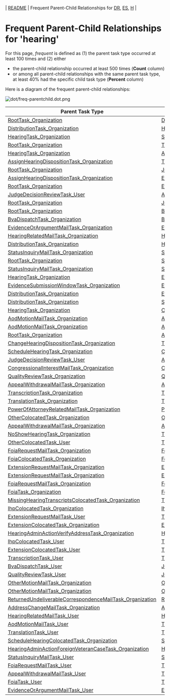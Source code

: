<!-- DO NOT EDIT THIS FILE.  This file is autogenerated. -->
| [README](../README.md) | Frequent Parent-Child Relationships for [DR](../docs-DR/freq-parentchild.md), [ES](../docs-ES/freq-parentchild.md), [H](../docs-H/freq-parentchild.md) |

# Frequent Parent-Child Relationships for 'hearing'

For this page, *frequent* is defined as (1) the parent task type occurred at least 100 times and (2) either
* the parent-child relationship occurred at least 500 times (**Count** column)
* or among all parent-child relationships with the same parent task type, at least 40% had the specific child task type (**Percent** column)

Here is a diagram of the frequent parent-child relationships:

![dot/freq-parentchild.dot.png](dot/freq-parentchild.dot.png)

| Parent Task Type | Child Task Type | Count | Percent |
| ---------------- | --------------- | ----- | ------- |
| [RootTask_Organization](RootTask_Organization.md) | [DistributionTask_Organization](DistributionTask_Organization.md) | 62792 | 42% |
| [DistributionTask_Organization](DistributionTask_Organization.md) | [HearingTask_Organization](HearingTask_Organization.md) | 62094 | 92% |
| [HearingTask_Organization](HearingTask_Organization.md) | [ScheduleHearingTask_Organization](ScheduleHearingTask_Organization.md) | 59980 | 85% |
| [RootTask_Organization](RootTask_Organization.md) | [TrackVeteranTask_Organization](TrackVeteranTask_Organization.md) | 58512 | 40% |
| [HearingTask_Organization](HearingTask_Organization.md) | [AssignHearingDispositionTask_Organization](AssignHearingDispositionTask_Organization.md) | 8881 | 13% |
| [AssignHearingDispositionTask_Organization](AssignHearingDispositionTask_Organization.md) | [TranscriptionTask_Organization](TranscriptionTask_Organization.md) | 6515 | 52% |
| [RootTask_Organization](RootTask_Organization.md) | [JudgeAssignTask_User](JudgeAssignTask_User.md) | 6196 | 4% |
| [AssignHearingDispositionTask_Organization](AssignHearingDispositionTask_Organization.md) | [EvidenceSubmissionWindowTask_Organization](EvidenceSubmissionWindowTask_Organization.md) | 5875 | 47% |
| [RootTask_Organization](RootTask_Organization.md) | [EvidenceOrArgumentMailTask_Organization](EvidenceOrArgumentMailTask_Organization.md) | 5741 | 4% |
| [JudgeDecisionReviewTask_User](JudgeDecisionReviewTask_User.md) | [AttorneyTask_User](AttorneyTask_User.md) | 5708 | 91% |
| [RootTask_Organization](RootTask_Organization.md) | [JudgeDecisionReviewTask_User](JudgeDecisionReviewTask_User.md) | 5707 | 4% |
| [RootTask_Organization](RootTask_Organization.md) | [BvaDispatchTask_Organization](BvaDispatchTask_Organization.md) | 5249 | 4% |
| [BvaDispatchTask_Organization](BvaDispatchTask_Organization.md) | [BvaDispatchTask_User](BvaDispatchTask_User.md) | 5248 | 100% |
| [EvidenceOrArgumentMailTask_Organization](EvidenceOrArgumentMailTask_Organization.md) | [EvidenceOrArgumentMailTask_User](EvidenceOrArgumentMailTask_User.md) | 2100 | 85% |
| [HearingRelatedMailTask_Organization](HearingRelatedMailTask_Organization.md) | [HearingRelatedMailTask_Organization](HearingRelatedMailTask_Organization.md) | 2000 | 93% |
| [DistributionTask_Organization](DistributionTask_Organization.md) | [HearingRelatedMailTask_Organization](HearingRelatedMailTask_Organization.md) | 1886 | 3% |
| [StatusInquiryMailTask_Organization](StatusInquiryMailTask_Organization.md) | [StatusInquiryMailTask_Organization](StatusInquiryMailTask_Organization.md) | 1414 | 52% |
| [RootTask_Organization](RootTask_Organization.md) | [StatusInquiryMailTask_Organization](StatusInquiryMailTask_Organization.md) | 1408 | 1% |
| [StatusInquiryMailTask_Organization](StatusInquiryMailTask_Organization.md) | [StatusInquiryMailTask_User](StatusInquiryMailTask_User.md) | 1319 | 48% |
| [HearingTask_Organization](HearingTask_Organization.md) | [EvidenceSubmissionWindowTask_Organization](EvidenceSubmissionWindowTask_Organization.md) | 1134 | 2% |
| [EvidenceSubmissionWindowTask_Organization](EvidenceSubmissionWindowTask_Organization.md) | [EvidenceSubmissionWindowTask_User](EvidenceSubmissionWindowTask_User.md) | 1022 | 100% |
| [DistributionTask_Organization](DistributionTask_Organization.md) | [EvidenceSubmissionWindowTask_Organization](EvidenceSubmissionWindowTask_Organization.md) | 854 | 1% |
| [DistributionTask_Organization](DistributionTask_Organization.md) | [SpecialCaseMovementTask_User](SpecialCaseMovementTask_User.md) | 814 | 1% |
| [HearingTask_Organization](HearingTask_Organization.md) | [ChangeHearingDispositionTask_Organization](ChangeHearingDispositionTask_Organization.md) | 747 | 1% |
| [AodMotionMailTask_Organization](AodMotionMailTask_Organization.md) | [AodMotionMailTask_Organization](AodMotionMailTask_Organization.md) | 742 | 51% |
| [AodMotionMailTask_Organization](AodMotionMailTask_Organization.md) | [AodMotionMailTask_User](AodMotionMailTask_User.md) | 721 | 49% |
| [RootTask_Organization](RootTask_Organization.md) | [AodMotionMailTask_Organization](AodMotionMailTask_Organization.md) | 717 | 0% |
| [ChangeHearingDispositionTask_Organization](ChangeHearingDispositionTask_Organization.md) | [TranscriptionTask_Organization](TranscriptionTask_Organization.md) | 703 | 61% |
| [ScheduleHearingTask_Organization](ScheduleHearingTask_Organization.md) | [ChangeHearingRequestTypeTask_User](ChangeHearingRequestTypeTask_User.md) | 640 | 47% |
| [JudgeDecisionReviewTask_User](JudgeDecisionReviewTask_User.md) | [AttorneyRewriteTask_User](AttorneyRewriteTask_User.md) | 540 | 9% |
| [CongressionalInterestMailTask_Organization](CongressionalInterestMailTask_Organization.md) | [CongressionalInterestMailTask_Organization](CongressionalInterestMailTask_Organization.md) | 486 | 93% |
| [QualityReviewTask_Organization](QualityReviewTask_Organization.md) | [QualityReviewTask_User](QualityReviewTask_User.md) | 416 | 100% |
| [AppealWithdrawalMailTask_Organization](AppealWithdrawalMailTask_Organization.md) | [AppealWithdrawalMailTask_Organization](AppealWithdrawalMailTask_Organization.md) | 413 | 58% |
| [TranscriptionTask_Organization](TranscriptionTask_Organization.md) | [TranscriptionTask_User](TranscriptionTask_User.md) | 382 | 89% |
| [TranslationTask_Organization](TranslationTask_Organization.md) | [TranslationTask_User](TranslationTask_User.md) | 329 | 100% |
| [PowerOfAttorneyRelatedMailTask_Organization](PowerOfAttorneyRelatedMailTask_Organization.md) | [PowerOfAttorneyRelatedMailTask_Organization](PowerOfAttorneyRelatedMailTask_Organization.md) | 318 | 91% |
| [OtherColocatedTask_Organization](OtherColocatedTask_Organization.md) | [OtherColocatedTask_User](OtherColocatedTask_User.md) | 318 | 100% |
| [AppealWithdrawalMailTask_Organization](AppealWithdrawalMailTask_Organization.md) | [AppealWithdrawalMailTask_User](AppealWithdrawalMailTask_User.md) | 300 | 42% |
| [NoShowHearingTask_Organization](NoShowHearingTask_Organization.md) | [TimedHoldTask_Organization](TimedHoldTask_Organization.md) | 226 | 72% |
| [OtherColocatedTask_User](OtherColocatedTask_User.md) | [TimedHoldTask_User](TimedHoldTask_User.md) | 209 | 97% |
| [FoiaRequestMailTask_Organization](FoiaRequestMailTask_Organization.md) | [FoiaRequestMailTask_Organization](FoiaRequestMailTask_Organization.md) | 189 | 54% |
| [FoiaColocatedTask_Organization](FoiaColocatedTask_Organization.md) | [FoiaTask_Organization](FoiaTask_Organization.md) | 181 | 100% |
| [ExtensionRequestMailTask_Organization](ExtensionRequestMailTask_Organization.md) | [ExtensionRequestMailTask_Organization](ExtensionRequestMailTask_Organization.md) | 171 | 50% |
| [ExtensionRequestMailTask_Organization](ExtensionRequestMailTask_Organization.md) | [ExtensionRequestMailTask_User](ExtensionRequestMailTask_User.md) | 171 | 50% |
| [FoiaRequestMailTask_Organization](FoiaRequestMailTask_Organization.md) | [FoiaRequestMailTask_User](FoiaRequestMailTask_User.md) | 163 | 46% |
| [FoiaTask_Organization](FoiaTask_Organization.md) | [FoiaTask_User](FoiaTask_User.md) | 151 | 100% |
| [MissingHearingTranscriptsColocatedTask_Organization](MissingHearingTranscriptsColocatedTask_Organization.md) | [TranscriptionTask_Organization](TranscriptionTask_Organization.md) | 150 | 100% |
| [IhpColocatedTask_Organization](IhpColocatedTask_Organization.md) | [IhpColocatedTask_User](IhpColocatedTask_User.md) | 112 | 100% |
| [ExtensionRequestMailTask_User](ExtensionRequestMailTask_User.md) | [TimedHoldTask_User](TimedHoldTask_User.md) | 107 | 97% |
| [ExtensionColocatedTask_Organization](ExtensionColocatedTask_Organization.md) | [ExtensionColocatedTask_User](ExtensionColocatedTask_User.md) | 105 | 100% |
| [HearingAdminActionVerifyAddressTask_Organization](HearingAdminActionVerifyAddressTask_Organization.md) | [HearingAdminActionVerifyAddressTask_User](HearingAdminActionVerifyAddressTask_User.md) | 98 | 100% |
| [IhpColocatedTask_User](IhpColocatedTask_User.md) | [TimedHoldTask_User](TimedHoldTask_User.md) | 88 | 99% |
| [ExtensionColocatedTask_User](ExtensionColocatedTask_User.md) | [TimedHoldTask_User](TimedHoldTask_User.md) | 84 | 100% |
| [TranscriptionTask_User](TranscriptionTask_User.md) | [TimedHoldTask_User](TimedHoldTask_User.md) | 61 | 100% |
| [BvaDispatchTask_User](BvaDispatchTask_User.md) | [JudgeDispatchReturnTask_User](JudgeDispatchReturnTask_User.md) | 61 | 98% |
| [QualityReviewTask_User](QualityReviewTask_User.md) | [JudgeQualityReviewTask_User](JudgeQualityReviewTask_User.md) | 59 | 100% |
| [OtherMotionMailTask_Organization](OtherMotionMailTask_Organization.md) | [OtherMotionMailTask_Organization](OtherMotionMailTask_Organization.md) | 57 | 51% |
| [OtherMotionMailTask_Organization](OtherMotionMailTask_Organization.md) | [OtherMotionMailTask_User](OtherMotionMailTask_User.md) | 55 | 49% |
| [ReturnedUndeliverableCorrespondenceMailTask_Organization](ReturnedUndeliverableCorrespondenceMailTask_Organization.md) | [ReturnedUndeliverableCorrespondenceMailTask_Organization](ReturnedUndeliverableCorrespondenceMailTask_Organization.md) | 51 | 91% |
| [AddressChangeMailTask_Organization](AddressChangeMailTask_Organization.md) | [AddressChangeMailTask_Organization](AddressChangeMailTask_Organization.md) | 50 | 96% |
| [HearingRelatedMailTask_User](HearingRelatedMailTask_User.md) | [HearingRelatedMailTask_Organization](HearingRelatedMailTask_Organization.md) | 45 | 90% |
| [AodMotionMailTask_User](AodMotionMailTask_User.md) | [TimedHoldTask_User](TimedHoldTask_User.md) | 25 | 76% |
| [TranslationTask_User](TranslationTask_User.md) | [TimedHoldTask_User](TimedHoldTask_User.md) | 21 | 100% |
| [ScheduleHearingColocatedTask_Organization](ScheduleHearingColocatedTask_Organization.md) | [ScheduleHearingColocatedTask_User](ScheduleHearingColocatedTask_User.md) | 18 | 78% |
| [HearingAdminActionForeignVeteranCaseTask_Organization](HearingAdminActionForeignVeteranCaseTask_Organization.md) | [HearingAdminActionForeignVeteranCaseTask_User](HearingAdminActionForeignVeteranCaseTask_User.md) | 17 | 100% |
| [StatusInquiryMailTask_User](StatusInquiryMailTask_User.md) | [StatusInquiryMailTask_Organization](StatusInquiryMailTask_Organization.md) | 7 | 64% |
| [FoiaRequestMailTask_User](FoiaRequestMailTask_User.md) | [TimedHoldTask_User](TimedHoldTask_User.md) | 6 | 86% |
| [AppealWithdrawalMailTask_User](AppealWithdrawalMailTask_User.md) | [TimedHoldTask_User](TimedHoldTask_User.md) | 4 | 100% |
| [FoiaTask_User](FoiaTask_User.md) | [TimedHoldTask_User](TimedHoldTask_User.md) | 3 | 100% |
| [EvidenceOrArgumentMailTask_User](EvidenceOrArgumentMailTask_User.md) | [EvidenceOrArgumentMailTask_Organization](EvidenceOrArgumentMailTask_Organization.md) | 3 | 100% |
